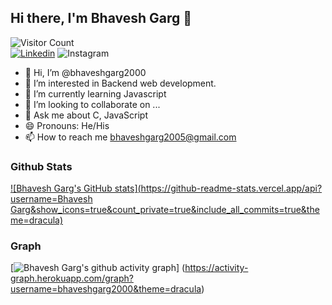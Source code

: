## Hi there, I'm Bhavesh Garg 👋

![Visitor Count](https://komarev.com/ghpvc/?username=bhaveshgarg2000&color=blue&logo=flat)
<br/>
[![Linkedin](https://img.shields.io/badge/bhaveshgarg2000-black?style=flat&logo=Linkedin&logoColor=blue&link=https://www.linkedin.com/in/bhavesh-garg-48a418131/)](https://www.linkedin.com/in/bhavesh-garg-48a418131/)
![Instagram](https://img.shields.io/badge/bhaveshgarg2000-black?style=flat&logo=Instagram&logoColor=pink&link=https://www.instagram.com/bgarg2000/)





- 👋 Hi, I’m @bhaveshgarg2000
- 👀 I’m interested in Backend web development.
- 🌱 I’m currently learning Javascript 
- 💞️ I’m looking to collaborate on ...
- 💬 Ask me about C, JavaScript
- 😄 Pronouns: He/His
- 📫 How to reach me bhaveshgarg2005@gmail.com



 ### Github Stats

  [![Bhavesh Garg's GitHub stats](https://github-readme-stats.vercel.app/api?username=Bhavesh Garg&show_icons=true&count_private=true&include_all_commits=true&theme=dracula)](https://github.com/bhaveshgarg2000?tab=repositories)
  
### Graph

  [![Bhavesh Garg's github activity graph](https://activity-graph.herokuapp.com/graph?username=bhaveshgarg2000&theme=dracula)]
  (https://activity-graph.herokuapp.com/graph?username=bhaveshgarg2000&theme=dracula)



<!---
bhaveshgarg2000/bhaveshgarg2000 is a ✨ special ✨ repository because its `README.md` (this file) appears on your GitHub profile.
You can click the Preview link to take a look at your changes.
--->
